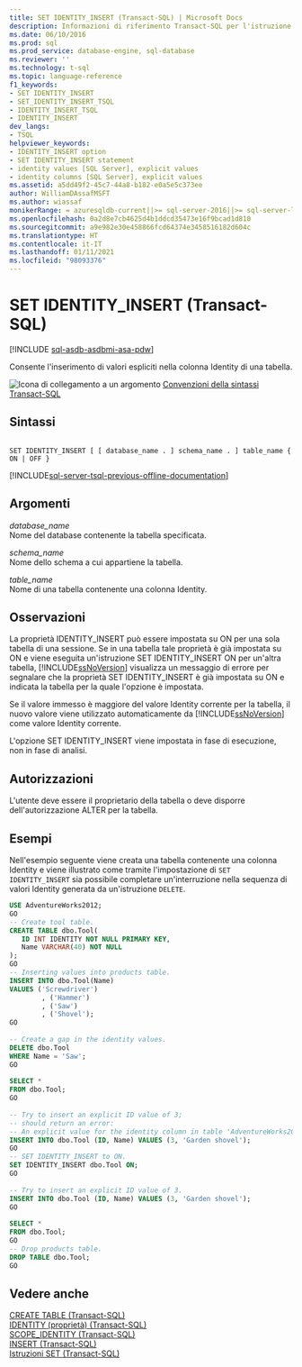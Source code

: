 ```yaml
---
title: SET IDENTITY_INSERT (Transact-SQL) | Microsoft Docs
description: Informazioni di riferimento Transact-SQL per l'istruzione SET IDENTITY_INSERT. Quando è impostata su ON, consente l'inserimento di valori espliciti nella colonna Identity di una tabella.
ms.date: 06/10/2016
ms.prod: sql
ms.prod_service: database-engine, sql-database
ms.reviewer: ''
ms.technology: t-sql
ms.topic: language-reference
f1_keywords:
- SET IDENTITY_INSERT
- SET_IDENTITY_INSERT_TSQL
- IDENTITY_INSERT_TSQL
- IDENTITY_INSERT
dev_langs:
- TSQL
helpviewer_keywords:
- IDENTITY_INSERT option
- SET IDENTITY_INSERT statement
- identity values [SQL Server], explicit values
- identity columns [SQL Server], explicit values
ms.assetid: a5dd49f2-45c7-44a8-b182-e0a5e5c373ee
author: WilliamDAssafMSFT
ms.author: wiassaf
monikerRange: = azuresqldb-current||>= sql-server-2016||>= sql-server-linux-2017||=azure-sqldw-latest
ms.openlocfilehash: 0a2d8e7cb4625d4b1ddcd35473e16f9bcad1d810
ms.sourcegitcommit: a9e982e30e458866fcd64374e3458516182d604c
ms.translationtype: HT
ms.contentlocale: it-IT
ms.lasthandoff: 01/11/2021
ms.locfileid: "98093376"
---
```

# <a name="set-identity_insert-transact-sql"></a>SET IDENTITY_INSERT (Transact-SQL)
[!INCLUDE [sql-asdb-asdbmi-asa-pdw](../../includes/applies-to-version/sql-asdb-asdbmi-asa.md)]

Consente l'inserimento di valori espliciti nella colonna Identity di una tabella.  

 ![Icona di collegamento a un argomento](../../database-engine/configure-windows/media/topic-link.gif "Icona di collegamento a un argomento") [Convenzioni della sintassi Transact-SQL](../../t-sql/language-elements/transact-sql-syntax-conventions-transact-sql.md)  
  
## <a name="syntax"></a>Sintassi  
  
```syntaxsql
  
SET IDENTITY_INSERT [ [ database_name . ] schema_name . ] table_name { ON | OFF }  
```  
  
[!INCLUDE[sql-server-tsql-previous-offline-documentation](../../includes/sql-server-tsql-previous-offline-documentation.md)]

## <a name="arguments"></a>Argomenti
 *database_name*  
 Nome del database contenente la tabella specificata.  
  
 *schema_name*  
 Nome dello schema a cui appartiene la tabella.  
  
 *table_name*  
 Nome di una tabella contenente una colonna Identity.  
  
## <a name="remarks"></a>Osservazioni  
 La proprietà IDENTITY_INSERT può essere impostata su ON per una sola tabella di una sessione. Se in una tabella tale proprietà è già impostata su ON e viene eseguita un'istruzione SET IDENTITY_INSERT ON per un'altra tabella, [!INCLUDE[ssNoVersion](../../includes/ssnoversion-md.md)] visualizza un messaggio di errore per segnalare che la proprietà SET IDENTITY_INSERT è già impostata su ON e indicata la tabella per la quale l'opzione è impostata.  
  
 Se il valore immesso è maggiore del valore Identity corrente per la tabella, il nuovo valore viene utilizzato automaticamente da [!INCLUDE[ssNoVersion](../../includes/ssnoversion-md.md)] come valore Identity corrente.  
  
 L'opzione SET IDENTITY_INSERT viene impostata in fase di esecuzione, non in fase di analisi.  
  
## <a name="permissions"></a>Autorizzazioni  
 L'utente deve essere il proprietario della tabella o deve disporre dell'autorizzazione ALTER per la tabella.  
  
## <a name="examples"></a>Esempi  
 Nell'esempio seguente viene creata una tabella contenente una colonna Identity e viene illustrato come tramite l'impostazione di `SET IDENTITY_INSERT` sia possibile completare un'interruzione nella sequenza di valori Identity generata da un'istruzione `DELETE`.  
  
```sql
USE AdventureWorks2012;  
GO  
-- Create tool table.  
CREATE TABLE dbo.Tool(  
   ID INT IDENTITY NOT NULL PRIMARY KEY,   
   Name VARCHAR(40) NOT NULL  
);  
GO  
-- Inserting values into products table.  
INSERT INTO dbo.Tool(Name)   
VALUES ('Screwdriver')  
        , ('Hammer')  
        , ('Saw')  
        , ('Shovel');  
GO  
  
-- Create a gap in the identity values.  
DELETE dbo.Tool  
WHERE Name = 'Saw';  
GO  
  
SELECT *   
FROM dbo.Tool;  
GO  
  
-- Try to insert an explicit ID value of 3;  
-- should return an error:
-- An explicit value for the identity column in table 'AdventureWorks2012.dbo.Tool' can only be specified when a column list is used and IDENTITY_INSERT is ON.
INSERT INTO dbo.Tool (ID, Name) VALUES (3, 'Garden shovel');  
GO  
-- SET IDENTITY_INSERT to ON.  
SET IDENTITY_INSERT dbo.Tool ON;  
GO  
  
-- Try to insert an explicit ID value of 3.  
INSERT INTO dbo.Tool (ID, Name) VALUES (3, 'Garden shovel');  
GO  
  
SELECT *   
FROM dbo.Tool;  
GO  
-- Drop products table.  
DROP TABLE dbo.Tool;  
GO  
```  
  
## <a name="see-also"></a>Vedere anche  
 [CREATE TABLE &#40;Transact-SQL&#41;](../../t-sql/statements/create-table-transact-sql.md)   
 [IDENTITY &#40;proprietà&#41; &#40;Transact-SQL&#41;](../../t-sql/statements/create-table-transact-sql-identity-property.md)   
 [SCOPE_IDENTITY &#40;Transact-SQL&#41;](../../t-sql/functions/scope-identity-transact-sql.md)   
 [INSERT &#40;Transact-SQL&#41;](../../t-sql/statements/insert-transact-sql.md)   
 [Istruzioni SET &#40;Transact-SQL&#41;](../../t-sql/statements/set-statements-transact-sql.md)  
  
  
